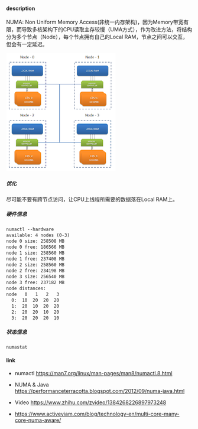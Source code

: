 #### description

NUMA: Non Uniform Memory Access(非统一内存架构)，因为Memory带宽有限，而导致多核架构下的CPU读取主存较慢（UMA方式），作为改进方法，将结构分为多个节点（Node），每个节点拥有自己的Local RAM，节点之间可以交互，但会有一定延迟。

![numa](../_images/numa.png)

##### 优化

尽可能不要有跨节点访问，让CPU上线程所需要的数据落在Local RAM上。

#####  硬件信息

```
numactl --hardware
available: 4 nodes (0-3)
node 0 size: 258508 MB
node 0 free: 186566 MB
node 1 size: 258560 MB
node 1 free: 237408 MB
node 2 size: 258560 MB
node 2 free: 234198 MB
node 3 size: 256540 MB
node 3 free: 237182 MB
node distances:
node   0   1   2   3
  0:  10  20  20  20
  1:  20  10  20  20
  2:  20  20  10  20
  3:  20  20  20  10
```

##### 状态信息

```
numastat
```

#### link

- numactl https://man7.org/linux/man-pages/man8/numactl.8.html

- NUMA & Java https://performanceterracotta.blogspot.com/2012/09/numa-java.html
- Video https://www.zhihu.com/zvideo/1384268226897973248
- https://www.activeviam.com/blog/technology-en/multi-core-many-core-numa-aware/

